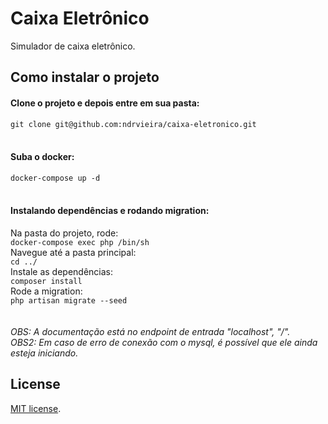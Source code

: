 # Caixa Eletrônico

Simulador de caixa eletrônico.

## Como instalar o projeto

#### Clone o projeto e depois entre em sua pasta:
`git clone git@github.com:ndrvieira/caixa-eletronico.git`
<br/>
<br/>
#### Suba o docker:
`docker-compose up -d`
<br/>
<br/>
#### Instalando dependências e rodando migration:
Na pasta do projeto, rode:
<br/>
`docker-compose exec php /bin/sh`
<br/>
Navegue até a pasta principal:
<br/>
`cd ../`
<br/>
Instale as dependências:
<br/>
`composer install`
<br/>
Rode a migration:
<br/>
`php artisan migrate --seed`
<br/>
<br/>
<br/>
*OBS: A documentação está no endpoint de entrada "localhost", "/".*
<br/>
*OBS2: Em caso de erro de conexão com o mysql, é possível que ele ainda esteja iniciando.*

## License

[MIT license](https://opensource.org/licenses/MIT).
